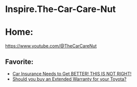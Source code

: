 # Inspire.The-Car-Care-Nut
# Home:
https://www.youtube.com/@TheCarCareNut

## Favorite:
- [Car Insurance Needs to Get BETTER! THIS IS NOT RIGHT!](https://youtu.be/KCuu8JcEb3Q)
- [Should you buy an Extended Warranty for your Toyota?](https://youtu.be/C5v-Eka8_Nc)
